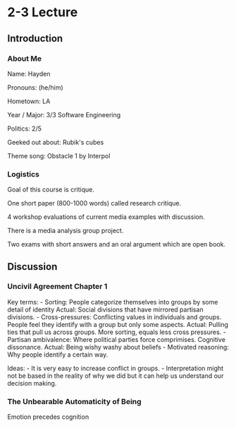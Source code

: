 # 2-3 Lecture

## Introduction

### About Me

Name: 			Hayden 

Pronouns:		(he/him)

Hometown: 		LA

Year / Major: 		3/3 Software Engineering

Politics: 		2/5

Geeked out about: 	Rubik's cubes

Theme song: 		Obstacle 1 by Interpol

### Logistics

Goal of this course is critique.

One short paper (800-1000 words) called research critique.

4 workshop evaluations of current media examples with discussion.

There is a media analysis group project.

Two exams with short answers and an oral argument which are open book.

## Discussion

### Uncivil Agreement Chapter 1

Key terms:
	- Sorting:		People categorize themselves into groups by some detail of identity
		Actual:			Social divisions that have mirrored partisan divisions.
	- Cross-pressures:	Conflicting values in individuals and groups. People feel they identify with a group but only some aspects.
		Actual:			Pulling ties that pull us across groups. More sorting, equals less cross pressures.
	- Partisan ambivalence:	Where political parties force comprimises. Cognitive dissonance.
		Actual:			Being wishy washy about beliefs
	- Motivated reasoning:	Why people identify a certain way.

Ideas:
	- It is very easy to increase conflict in groups.
	- Interpretation might not be based in the reality of why we did but it can help us understand our decision making.
	
### The Unbearable Automaticity of Being

Emotion precedes cognition
